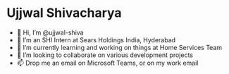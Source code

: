 # Ujjwal Shivacharya

- 👋 Hi, I’m @ujjwal-shiva
- 👀 I’m an SHI Intern at Sears Holdings India, Hyderabad
- 🌱 I’m currently learning and working on things at Home Services Team
- 💞️ I’m looking to collaborate on various development projects
- 📫 Drop me an email on Microsoft Teams, or on my work email
